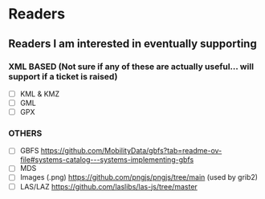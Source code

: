 # Readers

## Readers I am interested in eventually supporting

### XML BASED (Not sure if any of these are actually useful... will support if a ticket is raised)

- [ ] KML & KMZ
- [ ] GML
- [ ] GPX

### OTHERS

- [ ] GBFS <https://github.com/MobilityData/gbfs?tab=readme-ov-file#systems-catalog---systems-implementing-gbfs>
- [ ] MDS
- [ ] Images (.png) <https://github.com/pngjs/pngjs/tree/main> (used by grib2)
- [ ] LAS/LAZ <https://github.com/laslibs/las-js/tree/master>
